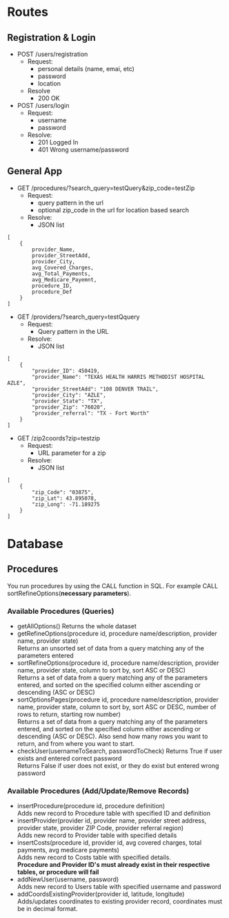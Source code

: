 # Routes

## Registration & Login
- POST /users/registration
    - Request:
        - personal details (name, emai, etc)
        - password
        - location
    - Resolve
        - 200 OK
- POST /users/login
    - Request:
        - username
        - password
    - Resolve:
        - 201 Logged In
        - 401 Wrong username/password

## General App
- GET /procedures/?search_query=testQuery&zip_code=testZip
    - Request:
        - query pattern in the url
        - optional zip_code in the url for location based search
    - Resolve:
        - JSON list 
```
[
    {
        provider_Name,
        provider_StreetAdd,
        provider_City,
        avg_Covered_Charges,
        avg_Total_Payments,
        avg_Medicare_Payemnt,
        procedure_ID,
        procedure_Def
    }
]
```
- GET /providers/?search_query=testQquery
    - Request:
        - Query pattern in the URL
    - Resolve:
        - JSON list
```
[
    {
        "provider_ID": 450419,
        "provider_Name": "TEXAS HEALTH HARRIS METHODIST HOSPITAL AZLE",
        "provider_StreetAdd": "108 DENVER TRAIL",
        "provider_City": "AZLE",
        "provider_State": "TX",
        "provider_Zip": "76020",
        "provider_referral": "TX - Fort Worth"
    }
]
```
- GET /zip2coords?zip=testzip
    - Request:
        - URL parameter for a zip
    - Resolve:
        - JSON list

```
[
    {
        "zip_Code": "03875",
        "zip_Lat": 43.895078,
        "zip_Long": -71.189275
    }
]
```

# Database

## Procedures
You run procedures by using the CALL function in SQL. For example CALL sortRefineOptions(**necessary parameters**).
### Available Procedures (Queries)
- getAllOptions()
Returns the whole dataset
- getRefineOptions(procedure id, procedure name/description, provider name, provider state)  
    Returns an unsorted set of data from a query matching any of the parameters entered
- sortRefineOptions(procedure id, procedure name/description, provider name, provider state, column to sort by, sort ASC or DESC)  
    Returns a set of data from a query matching any of the parameters entered, and sorted on the specified column either ascending or descending (ASC or DESC)  
- sortOptionsPages(procedure id, procedure name/description, provider name, provider state, column to sort by, sort ASC or DESC, number of rows to return, starting row number)  
    Returns a set of data from a query matching any of the parameters entered, and sorted on the specified column either ascending or descending (ASC or DESC). Also send how many rows you want to return, and from where you want to start.  
- checkUser(usernameToSearch, passwordToCheck)
    Returns True if user exists and entered correct password  
    Returns False if user does not exist, or they do exist but entered wrong password

### Available Procedures (Add/Update/Remove Records)
- insertProcedure(procedure id, procedure definition)  
    Adds new record to Procedure table with specified ID and definition
- insertProvider(provider id, provider name, provider street address, provider state, provider ZIP Code, provider referral region)  
    Adds new record to Provider table with specified details
- insertCosts(procedure id, provider id, avg covered charges, total payments, avg medicare payments)  
    Adds new record to Costs table with specified details.  
    **Procedure and Provider ID's must already exist in their respective tables, or procedure will fail**
- addNewUser(username, password)  
    Adds new record to Users table with specified username and password
- addCoordsExistingProvider(provider id, latitude, longitude)  
    Adds/updates coordinates to existing provider record, coordinates must be in decimal format.
